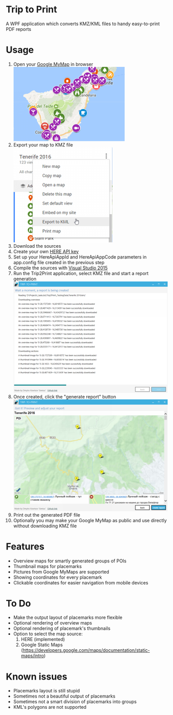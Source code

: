 # Trip to Print
A WPF application which converts KMZ/KML files to handy easy-to-print PDF reports

# Usage
1. Open your [Google MyMap](https://www.google.com/maps/d/) in browser<br/>
![Google MyMap](Documentation/readme-1.png "Google MyMap")
2. Export your map to KMZ file<br/>
![Export to KMZ](Documentation/readme-2.png "Export to KMZ")
3. Download the sources
4. Create your own [HERE API key](https://developer.here.com/plans?create=Evaluation)
5. Set up your HereApiAppId and HereApiAppCode parameters in app.config file created in the previous step
6. Compile the sources with [Visual Studio 2015](https://www.visualstudio.com)
7. Run the Trip2Print application, select KMZ file and start a report generation<br/>
![Report generation in Trip2Print](Documentation/readme-3.png "Report generation in Trip2Print")
8. Once created, click the "generate report" button<br/>
![Generate report](Documentation/readme-4.png "Generate report")
9. Print out the generated PDF file
10. Optionally you may make your Google MyMap as public and use directly without downloading KMZ file

# Features
* Overview maps for smartly generated groups of POIs
* Thumbnail maps for placemarks
* Pictures from Google MyMaps are supported
* Showing coordinates for every placemark
* Clickable coordinates for easier navigation from mobile devices

# To Do
* Make the output layout of placemarks more flexible
* Optional rendering of overview maps
* Optional rendering of placemark's thumbnails
* Option to select the map source:
    1) HERE (implemented)
    2) Google Static Maps (https://developers.google.com/maps/documentation/static-maps/intro)

# Known issues
* Placemarks layout is still stupid
* Sometimes not a beautiful output of placemarks
* Sometimes not a smart division of placemarks into groups
* KML's polygons are not supported
